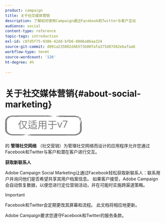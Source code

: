 ```yaml
---
product: campaign
title: 关于社交媒体营销
description: 了解如何使用Campaign通过Facebook和Twitter与客户互动
audience: social
content-type: reference
topic-tags: introduction
exl-id: c8fd5f75-9386-42dd-bfb6-8086a86aa324
source-git-commit: d891a235002d465f3b00fafa375d87d42ebafaa6
workflow-type: tm+mt
source-wordcount: '126'
ht-degree: 4%

---
```


# 关于社交媒体营销{#about-social-marketing}

![](../../assets/v7-only.svg)

的 **管理社交网络** （社交营销）为管理社交网络而设计的应用程序允许您通过Facebook和Twitter与客户和潜在客户进行交互。

**获取新联系人**

Adobe Campaign Social Marketing让通过Facebook轻松获取新联系人：联系用户并询问他们是否希望共享其用户档案信息。 如果客户接受，Adobe Campaign会自动恢复数据，以便您进行定位营销活动，并在可能时实施跨渠道策略。

>[!IMPORTANT]
>
>Facebook和Twitter会定期更改其屏幕和流程。 此文档将相应地更新。
>
>Adobe Campaign要求您遵守Facebook和Twitter的服务条款。
